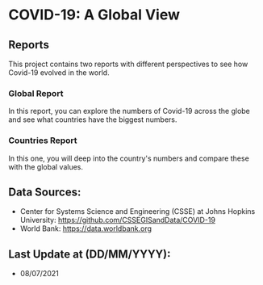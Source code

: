 # COVID-19: A Global View

## Reports
This project contains two reports with different perspectives to see how Covid-19 evolved in the world.

### Global Report
In this report, you can explore the numbers of Covid-19 across the globe and see what countries have the biggest numbers.

### Countries Report
In this one, you will deep into the country's numbers and compare these with the global values.

## Data Sources: 
* Center for Systems Science and Engineering (CSSE) at Johns Hopkins University: https://github.com/CSSEGISandData/COVID-19
* World Bank: https://data.worldbank.org

## Last Update at (DD/MM/YYYY): 
* 08/07/2021
